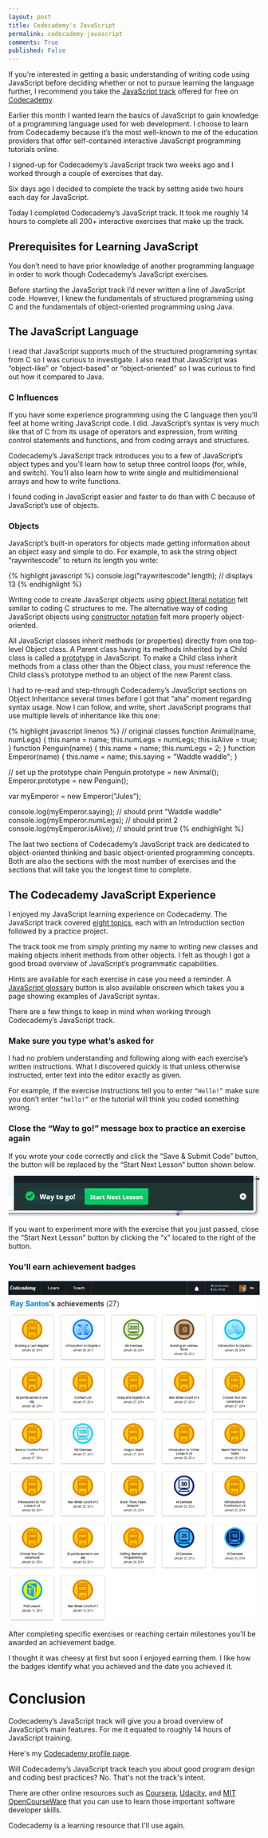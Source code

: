 ```yaml
---
layout: post
title: Codecademy's JavaScript 
permalink: codecademy-javascript
comments: True
published: False
---
```


If you’re interested in getting a basic understanding of writing code using JavaScript before deciding whether or not to pursue learning the language further, I recommend you take the [JavaScript track](http://www.codecademy.com/tracks/javascript) offered for free on [Codecademy](http://www.codecademy.com/).

Earlier this month I wanted learn the basics of JavaScript to gain knowledge of a programming language used for web development. I choose to learn from Codecademy because it’s the most well-known to me of the education providers that offer self-contained interactive JavaScript programming tutorials online.

I signed-up for Codecademy’s JavaScript track two weeks ago and I worked through a couple of exercises that day. 

Six days ago I decided to complete the track by setting aside two hours each day for JavaScript.

Today I completed Codecademy’s JavaScript track. It took me roughly 14 hours to complete all 200+ interactive exercises that make up the track.

## Prerequisites for Learning JavaScript

You don’t need to have prior knowledge of another programming language in order to work though Codecademy’s JavaScript exercises.

Before starting the JavaScript track I’d never written a line of JavaScript code. However, I knew the fundamentals of structured programming using C and the fundamentals of object-oriented programming using Java.

## The JavaScript Language

I read that JavaScript supports much of the structured programming syntax from C so I was curious to investigate. I also read that JavaScript was “object-like” or “object-based” or “object-oriented” so I was curious to find out how it compared to Java.

### C Influences

If you have some experience programming using the C language then you’ll feel at home writing JavaScript code. I did. JavaScript’s syntax is very much like that of C from its usage of operators and expression, from writing control statements and functions, and from coding arrays and structures.

Codecademy’s JavaScript track introduces you to a few of JavaScript’s object types and you’ll learn how to setup three control loops (for, while, and switch). You’ll also learn how to write single and multidimensional arrays and how to write functions.

I found coding in JavaScript easier and faster to do than with C because of JavaScript’s use of objects.

### Objects

JavaScript’s built-in operators for objects made getting information about an object easy and simple to do. For example, to ask the string object “raywritescode” to return its length you write:

{% highlight javascript %}
console.log("raywritescode".length);   // displays 13
{% endhighlight %}

Writing code to create JavaScript objects using [object literal notation](https://developer.mozilla.org/en-US/docs/Web/JavaScript/Guide/Working_with_Objects#Using_object_initializers) felt similar to coding C structures to me. The alternative way of coding JavaScript objects using [constructor notation](https://developer.mozilla.org/en-US/docs/Web/JavaScript/Guide/Working_with_Objects#Using_a_constructor_function) felt more properly object-oriented.

All JavaScript classes inherit methods (or properties) directly from one top-level Object class. A Parent class having its methods inherited by a Child class is called a [prototype](https://developer.mozilla.org/en-US/docs/Web/JavaScript/Guide/Working_with_Objects#Inheritance) in JavaScript. To make a Child class inherit methods from a class other than the Object class, you must reference the Child class’s prototype method to an object of the new Parent class.

I had to re-read and step-through Codecademy’s JavaScript sections on Object Inheritance several times before I got that “aha” moment regarding syntax usage. Now I can follow, and write, short JavaScript programs that use multiple levels of inheritance like this one:

{% highlight javascript linenos %}
// original classes
function Animal(name, numLegs) {
    this.name = name;
    this.numLegs = numLegs;
    this.isAlive = true;
}
function Penguin(name) {
    this.name = name;
    this.numLegs = 2;
}
function Emperor(name) {
    this.name = name;
    this.saying = "Waddle waddle";
}

// set up the prototype chain
Penguin.prototype = new Animal();
Emperor.prototype = new Penguin();

var myEmperor = new Emperor("Jules");

console.log(myEmperor.saying); // should print "Waddle waddle"
console.log(myEmperor.numLegs); // should print 2
console.log(myEmperor.isAlive); // should print true
{% endhighlight %}

The last two sections of Codecademy’s JavaScript track are dedicated to object-oriented thinking and basic object-oriented programming concepts. Both are also the sections with the most number of exercises and the sections that will take you the longest time to complete.

## The Codecademy JavaScript Experience

I enjoyed my JavaScript learning experience on Codecademy. The JavaScript track covered [eight topics](http://www.codecademy.com/tracks/javascript), each with an Introduction section followed by a practice project. 

The track took me from simply printing my name to writing new classes and making objects inherit methods from other objects. I felt as though I got a good broad overview of JavaScript’s programmatic capabilities.

Hints are available for each exercise in case you need a reminder. A [JavaScript glossary](http://www.codecademy.com/glossary/javascript) button is also available onscreen which takes you a page showing examples of JavaScript syntax.

There are a few things to keep in mind when working through Codecademy’s JavaScript track.

### Make sure you type what’s asked for

I had no problem understanding and following along with each exercise’s written instructions. What I discovered quickly is that unless otherwise instructed, enter text into the editor exactly as given.

For example, if the exercise instructions tell you to enter `“Hello!”` make sure you don’t enter `“hello!”` or the tutorial will think you coded something wrong.

### Close the “Way to go!” message box to practice an exercise again

If you wrote your code correctly and click the “Save & Submit Code” button, the button will be replaced by the “Start Next Lesson” button shown below.

![wayToGo](/images/wayToGo.png)

If you want to experiment more with the exercise that you just passed, close the “Start Next Lesson” button by clicking the “x” located to the right of the button.

### You’ll earn achievement badges

![javascriptBadges](/images/javascriptBadges.png)

After completing specific exercises or reaching certain milestones you’ll be awarded an achievement badge. 

I thought it was cheesy at first but soon I enjoyed earning them. I like how the badges identify what you achieved and the date you achieved it.

# Conclusion

Codecademy’s JavaScript track will give you a broad overview of JavaScript’s main features. For me it equated to roughly 14 hours of JavaScript training.

Here's my [Codecademy profile page](http://www.codecademy.com/raywritescode). 

Will Codecademy’s JavaScript track teach you about good program design and coding best practices? No. That's not the track's intent.  

There are other online resources such as [Coursera](https://www.coursera.org/), [Udacity](https://www.udacity.com/), and [MIT OpenCourseWare](http://ocw.mit.edu/index.htm) that you can use to learn those important software developer skills.

Codecademy is a learning resource that I'll use again.
